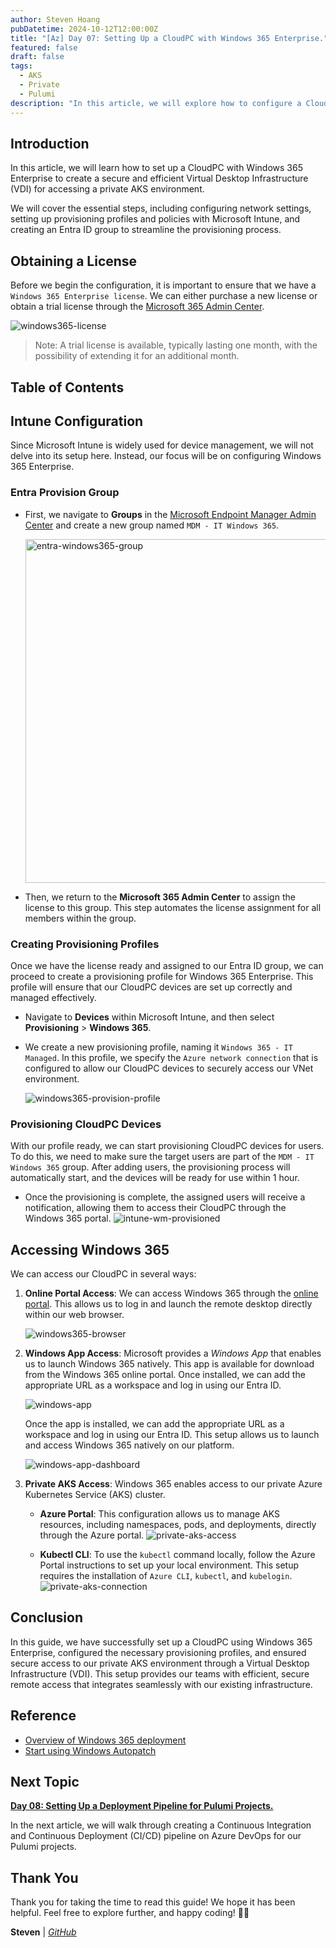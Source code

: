 ```yaml
---
author: Steven Hoang
pubDatetime: 2024-10-12T12:00:00Z
title: "[Az] Day 07: Setting Up a CloudPC with Windows 365 Enterprise."
featured: false
draft: false
tags:
  - AKS
  - Private
  - Pulumi
description: "In this article, we will explore how to configure a CloudPC with Windows 365 Enterprise to establish a secure and efficient Virtual Desktop Infrastructure (VDI) for accessing a private AKS environment."
---
```


## Introduction

In this article, we will learn how to set up a CloudPC with Windows 365 Enterprise to create a secure and efficient Virtual Desktop Infrastructure (VDI) for accessing a private AKS environment.

We will cover the essential steps, including configuring network settings, setting up provisioning profiles and policies with Microsoft Intune, and creating an Entra ID group to streamline the provisioning process.

## Obtaining a License

Before we begin the configuration, it is important to ensure that we have a `Windows 365 Enterprise license`. We can either purchase a new license or obtain a trial license through the [Microsoft 365 Admin Center](https://admin.microsoft.com).

![windows365-license](/assets/az-07-pulumi-setup-cloudPC-windows365-enterprise/windows365-license.png)

> Note: A trial license is available, typically lasting one month, with the possibility of extending it for an additional month.

## Table of Contents

## Intune Configuration

Since Microsoft Intune is widely used for device management, we will not delve into its setup here. Instead, our focus will be on configuring Windows 365 Enterprise.

### Entra Provision Group

- First, we navigate to **Groups** in the [Microsoft Endpoint Manager Admin Center](https://intune.microsoft.com/#home) and create a new group named `MDM - IT Windows 365`.

  <img alt="entra-windows365-group" src="/assets/az-07-pulumi-setup-cloudPC-windows365-enterprise/entra-windows365-group.png" width="550px">

- Then, we return to the **Microsoft 365 Admin Center** to assign the license to this group. This step automates the license assignment for all members within the group.

### Creating Provisioning Profiles

Once we have the license ready and assigned to our Entra ID group, we can proceed to create a provisioning profile for Windows 365 Enterprise. This profile will ensure that our CloudPC devices are set up correctly and managed effectively.

- Navigate to **Devices** within Microsoft Intune, and then select **Provisioning** > **Windows 365**.

- We create a new provisioning profile, naming it `Windows 365 - IT Managed`. In this profile, we specify the `Azure network connection` that is configured to allow our CloudPC devices to securely access our VNet environment.

  ![windows365-provision-profile](/assets/az-07-pulumi-setup-cloudPC-windows365-enterprise/intune-windows365-policy-01.png)

### Provisioning CloudPC Devices

With our profile ready, we can start provisioning CloudPC devices for users. To do this, we need to make sure the target users are part of the `MDM - IT Windows 365` group. After adding users, the provisioning process will automatically start, and the devices will be ready for use within 1 hour.

- Once the provisioning is complete, the assigned users will receive a notification, allowing them to access their CloudPC through the Windows 365 portal.
  ![intune-wm-provisioned](/assets/az-07-pulumi-setup-cloudPC-windows365-enterprise/intune-wm-provisioned.png)

## Accessing Windows 365

We can access our CloudPC in several ways:

1. **Online Portal Access**: We can access Windows 365 through the [online portal](https://windows365.microsoft.com). This allows us to log in and launch the remote desktop directly within our web browser.

   ![windows365-browser](/assets/az-07-pulumi-setup-cloudPC-windows365-enterprise/windows365-browser.png)

2. **Windows App Access**: Microsoft provides a _Windows App_ that enables us to launch Windows 365 natively. This app is available for download from the Windows 365 online portal. Once installed, we can add the appropriate URL as a workspace and log in using our Entra ID.

   ![windows-app](/assets/az-07-pulumi-setup-cloudPC-windows365-enterprise/windows365-apps.png)

   Once the app is installed, we can add the appropriate URL as a workspace and log in using our Entra ID. This setup allows us to launch and access Windows 365 natively on our platform.

   ![windows-app-dashboard](/assets/az-07-pulumi-setup-cloudPC-windows365-enterprise/windows-app-dashboard.png)

3. **Private AKS Access**: Windows 365 enables access to our private Azure Kubernetes Service (AKS) cluster. 
   - **Azure Portal**: This configuration allows us to manage AKS resources, including namespaces, pods, and deployments, directly through the Azure portal.
   ![private-aks-access](/assets/az-07-pulumi-setup-cloudPC-windows365-enterprise/azure-portal-private-aks.png)

   - **Kubectl CLI**: To use the `kubectl` command locally, follow the Azure Portal instructions to set up your local environment. This setup requires the installation of `Azure CLI`, `kubectl`, and `kubelogin`.
    ![private-aks-connection](/assets/az-07-pulumi-setup-cloudPC-windows365-enterprise/private-aks-connect.png)
    
## Conclusion

In this guide, we have successfully set up a CloudPC using Windows 365 Enterprise, configured the necessary provisioning profiles, and ensured secure access to our private AKS environment through a Virtual Desktop Infrastructure (VDI). This setup provides our teams with efficient, secure remote access that integrates seamlessly with our existing infrastructure.

## Reference

- [Overview of Windows 365 deployment](https://learn.microsoft.com/en-us/windows-365/enterprise/deployment-overview)
- [Start using Windows Autopatch](https://learn.microsoft.com/en-us/windows/deployment/windows-autopatch/prepare/windows-autopatch-feature-activation)

## Next Topic

**[Day 08: Setting Up a Deployment Pipeline for Pulumi Projects.](/posts/az-08-pulumi-setup-deploy-cicd-pipeline)**

In the next article, we will walk through creating a Continuous Integration and Continuous Deployment (CI/CD) pipeline on Azure DevOps for our Pulumi projects.

## Thank You

Thank you for taking the time to read this guide! We hope it has been helpful. Feel free to explore further, and happy coding! 🌟✨

**Steven** | _[GitHub](https://github.com/baoduy)_

